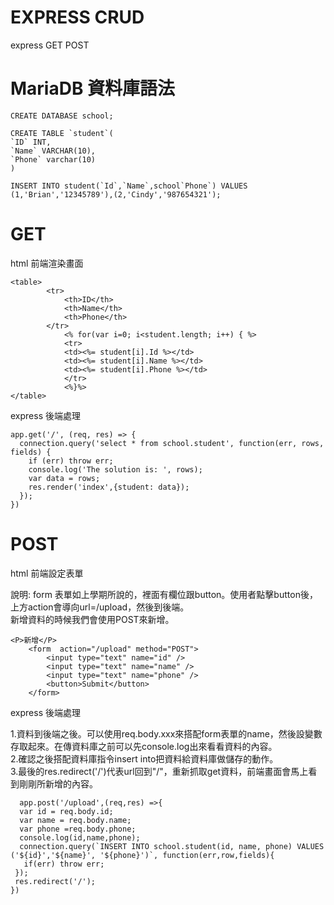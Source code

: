 # EXPRESS CRUD
express GET POST

# MariaDB 資料庫語法
```
CREATE DATABASE school;

CREATE TABLE `student`(
`ID` INT,
`Name` VARCHAR(10),
`Phone` varchar(10)
)

INSERT INTO student(`Id`,`Name`,school`Phone`) VALUES (1,'Brian','12345789'),(2,'Cindy','987654321');

```
# GET 
html 前端渲染畫面
```
<table>
        <tr>
            <th>ID</th>
            <th>Name</th>
            <th>Phone</th>
        </tr>
            <% for(var i=0; i<student.length; i++) { %>
            <tr>
            <td><%= student[i].Id %></td>
            <td><%= student[i].Name %></td>
            <td><%= student[i].Phone %></td>
            </tr>
            <%}%>
</table>
```

express 後端處理
  
```
app.get('/', (req, res) => {
  connection.query('select * from school.student', function(err, rows, fields) {
    if (err) throw err;
    console.log('The solution is: ', rows);
    var data = rows;
    res.render('index',{student: data});
  });
})
```

# POST

html  前端設定表單

說明: form  表單如上學期所說的，裡面有欄位跟button。使用者點擊button後，上方action會導向url=/upload，然後到後端。  
      新增資料的時候我們會使用POST來新增。  
      
```
<P>新增</P>
    <form  action="/upload" method="POST">
        <input type="text" name="id" />
        <input type="text" name="name" />
        <input type="text" name="phone" />
        <button>Submit</button>
    </form>
```
express 後端處理

1.資料到後端之後。可以使用req.body.xxx來搭配form表單的name，然後設變數存取起來。在傳資料庫之前可以先console.log出來看看資料的內容。  
2.確認之後搭配資料庫指令insert into把資料給資料庫做儲存的動作。  
3.最後的res.redirect('/')代表url回到"/"，重新抓取get資料，前端畫面會馬上看到剛剛所新增的內容。 

```
  app.post('/upload',(req,res) =>{
  var id = req.body.id;
  var name = req.body.name;
  var phone =req.body.phone; 
  console.log(id,name,phone);
  connection.query(`INSERT INTO school.student(id, name, phone) VALUES ('${id}','${name}', '${phone}')`, function(err,row,fields){
   if(err) throw err;
 });
 res.redirect('/');
})
```




